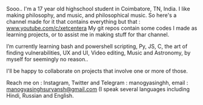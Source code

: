 Sooo.. I'm a 17 year old highschool student in Coimbatore, TN, India.
I like making philosophy, and music, and philosophical music. So here's a channel made for it that contains everything but that : www.youtube.com/c/xetcentera
My git repos contain some codes I made as learning projects, or to assist me in making stuff for thar channel.

I’m currently learning bash and powershell scripting, Py, JS, C, the art of finding vulnerabilities, UX and UI, Video editing, Music and Astronomy, by myself for seemingly no reason..

I'll be happy to collaborate on projects that involve one or more of those.

Reach me on :
Instagram, Twitter and Telegram : manogyasinghh,
email : manogyasinghsuryansh@gmail.com
(I speak several languages including Hindi, Russian and English.
